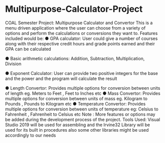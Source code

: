 # Multipurpose-Calculator-Project
COAL Semester Project: Multipurpose Calculator and Convertor
This is a menu driven application where the user can choose from a variety of options
and perform the calculations or conversions they want to.
Features included would be:
● GPA calculator: User could give a number of courses along with their respective
  credit hours and grade points earned and their GPA can be calculated

● Basic arithmetic calculations: Addition, Subtraction, Multiplication, Division

● Exponent Calculator: User can provide two positive integers for the base and the
  power and the program will calculate the result

● Length Convertor: Provides multiple options for conversion between units of
  length eg. Meters to Feet , Feet to Inches etc
● Mass Convertor: Provides multiple options for conversion between units of mass
  eg. Kilogram to Pounds , Pounds to Kilogram etc
● Temperature Convertor: Provides multiple options for conversion between units
  of temperature eg: Celsius to Fahrenheit , Fahrenheit to Celsius etc
Note : More features or options may be added during the development process of the
project.
Tools Used:
Visual Studio 2019 will be used for assembling and the Irvine32 Library will be used for
its built in procedures also some other libraries might be used accordingly to our needs
